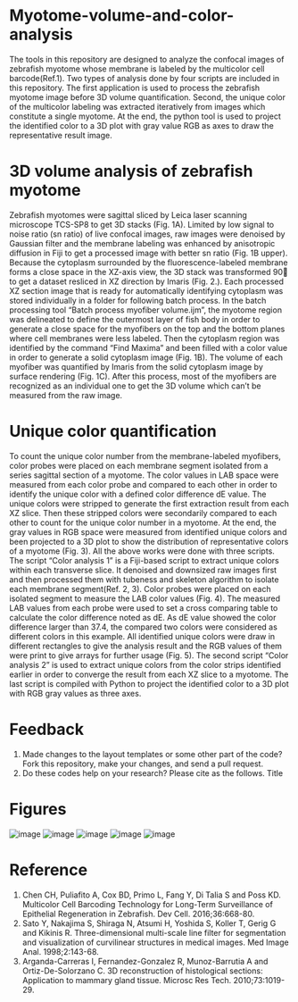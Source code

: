 # Myotome-volume-and-color-analysis
The tools in this repository are designed to analyze the confocal images of zebrafish myotome whose membrane is labeled by the multicolor cell barcode(Ref.1). Two types of analysis done by four scripts are included in this repository. The first application is used to process the zebrafish myotome image before 3D volume quantification. Second, the unique color of the multicolor labeling was extracted iteratively from images which constitute a single myotome. At the end, the python tool is used to project the identified color to a 3D plot with gray value RGB as axes to draw the representative result image.
# 3D volume analysis of zebrafish myotome
  Zebrafish myotomes were sagittal sliced by Leica laser scanning microscope TCS-SP8 to get 3D stacks (Fig. 1A). Limited by low signal to noise ratio (sn ratio) of live confocal images, raw images were denoised by Gaussian filter and the membrane labeling was enhanced by anisotropic diffusion in Fiji to get a processed image with better sn ratio (Fig. 1B upper). Because the cytoplasm surrounded by the fluorescence-labeled membrane forms a close space in the XZ-axis view, the 3D stack was transformed 90 to get a dataset resliced in XZ direction by Imaris (Fig. 2.). Each processed XZ section image that is ready for automatically identifying cytoplasm was stored individually in a folder for following batch process. In the batch processing tool “Batch process myofiber volume.ijm”, the myotome region was delineated to define the outermost layer of fish body in order to generate a close space for the myofibers on the top and the bottom planes where cell membranes were less labeled. Then the cytoplasm region was identified by the command “Find Maxima” and been filled with a color value in order to generate a solid cytoplasm image (Fig. 1B). The volume of each myofiber was quantified by Imaris from the solid cytoplasm image by surface rendering (Fig. 1C). After this process, most of the myofibers are recognized as an individual one to get the 3D volume which can’t be measured from the raw image.   
 
# Unique color quantification
  To count the unique color number from the membrane-labeled myofibers, color probes were placed on each membrane segment isolated from a series sagittal section of a myotome. The color values in LAB space were measured from each color probe and compared to each other in order to identify the unique color with a defined color difference dE value. The unique colors were stripped to generate the first extraction result from each XZ slice. Then these stripped colors were secondarily compared to each other to count for the unique color number in a myotome. At the end, the gray values in RGB space were measured from identified unique colors and been projected to a 3D plot to show the distribution of representative colors of a myotome (Fig. 3). 
  All the above works were done with three scripts. The script “Color analysis 1” is a Fiji-based script to extract unique colors within each transverse slice. It denoised and downsized raw images first and then processed them with tubeness and skeleton algorithm to isolate each membrane segment(Ref. 2, 3). Color probes were placed on each isolated segment to measure the LAB color values (Fig. 4). The measured LAB values from each probe were used to set a cross comparing table to calculate the color difference noted as dE. As dE value showed the color difference larger than 37.4, the compared two colors were considered as different colors in this example. All identified unique colors were draw in different rectangles to give the analysis result and the RGB values of them were print to give arrays for further usage (Fig. 5). The second script “Color analysis 2” is used to extract unique colors from the color strips identified earlier in order to converge the result from each XZ slice to a myotome. The last script is compiled with Python to project the identified color to a 3D plot with RGB gray values as three axes.  

# Feedback
1.	Made changes to the layout templates or some other part of the code? Fork this repository, make your changes, and send a pull request.
2.	Do these codes help on your research? Please cite as the follows. Title
# Figures
![image](https://user-images.githubusercontent.com/67047201/163791252-7070a9af-df27-4798-9ed6-13a91de4a93f.png)
![image](https://user-images.githubusercontent.com/67047201/163789030-7bf701aa-9a78-4f9f-a804-13018da31d7c.png)
![image](https://user-images.githubusercontent.com/67047201/163789182-418c873b-6bbc-4ccc-91c9-ace65335ecd6.png)
![image](https://user-images.githubusercontent.com/67047201/163791046-39e74f21-4dbe-40b1-aa8a-6e5ea1cf8e5f.png)
![image](https://user-images.githubusercontent.com/67047201/163789750-545f230c-0227-45c4-82cb-3e8eddcee769.png)
# Reference
1.	Chen CH, Puliafito A, Cox BD, Primo L, Fang Y, Di Talia S and Poss KD. Multicolor Cell Barcoding Technology for Long-Term Surveillance of Epithelial Regeneration in Zebrafish. Dev Cell. 2016;36:668-80.
2.	Sato Y, Nakajima S, Shiraga N, Atsumi H, Yoshida S, Koller T, Gerig G and Kikinis R. Three-dimensional multi-scale line filter for segmentation and visualization of curvilinear structures in medical images. Med Image Anal. 1998;2:143-68.
3.	Arganda-Carreras I, Fernandez-Gonzalez R, Munoz-Barrutia A and Ortiz-De-Solorzano C. 3D reconstruction of histological sections: Application to mammary gland tissue. Microsc Res Tech. 2010;73:1019-29.

